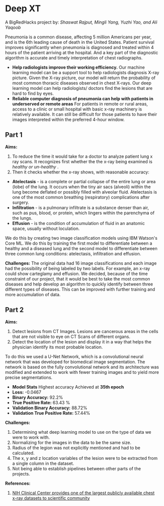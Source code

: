 # Deep XT
A BigRedHacks project by:
*Shaswat Rajput, Mingli Yang, Yuzhi Yao, and Ali Yaqoob*

Pneumonia is a common disease, affecting 5 million Americans per year, and is the 6th leading cause of death in the United States. Patient survival improves significantly when pneumonia is diagnosed and treated within 4 hours of the patient arriving at the hospital. And a key part of the diagnostic algorithm is accurate and timely interpretation of chest radiographs. 

- **Help radiologists improve their working efficiency.**
Our machine learning model can be a support tool to help radiologists diagnosis X-ray picture. Given the X-ray picture, our model will return the probability of most common thoracic diseases observed in chest X-rays. 
Our deep learning model can help radiologists/ doctors find the lesions that are hard to find by eyes.
- **Reliable computer diagnosis of pneumonia can help with patients in underserved or remote areas**
For patients in remote or rural areas, access to a clinic or small hospital with basic x-ray machinery is relatively available.
 It can still be difficult for those patients to have their images interpreted within the preferred 4-hour window. 


## Part 1

**Aims:**
1. To  reduce the time it would take for a doctor to analyze patient lung x ray scans. 
 It recognizes first whether the the x-ray being examined is _healthy or un-healthy_ . 
2. Then it checks whether the x-ray shows, with reasonable accuracy:
 + **Atelectasis** - is a complete or partial collapse of the entire lung or area (lobe) of the lung. It occurs when the tiny air sacs (alveoli) within the lung become deflated or possibly filled with alveolar fluid. Atelectasis is one of the most common breathing (respiratory) complications after surgery.
 + **Infiltration** - is a pulmonary infiltrate is a substance denser than air, such as pus, blood, or protein, which lingers within the parenchyma of the lungs.
 + **Effusion** - is the condition of accumulation of fluid in an anatomic space, usually without loculation. 
 
We do this by creating two image classification models using IBM Watson's Core ML. We do this by training the first model to differentiate between a healthy and a diseased lung and the second model to differentiate between three common lung conditions: atelectasis, infiltration and effusion. 

**Challenges:**
The original data had 16 image classifications and each image had the possibility of being labeled by two labels. For example, an x-ray could show carteglamy and effusion. We decided, because of the time constraint of our project, that it would be best to take the most common diseases and help develop an algorithm to quickly identify between three different types of diseases. This can be improved with further training and more accumulation of data. 


## Part 2

**Aims:**
1. Detect lesions from CT Images. Lesions are cancerous areas in the cells that are not visible to eye on CT Scans of different organs. 
2. Detect the location of the lesion and display it in a way that helps the physician identify its most probable location. 

To do this we used a U-Net Network, which is a convolutional neural network that was developed for biomedical image segmentation. The network is based on the fully convolutional network and its architecture was modified and extended to work with fewer training images and to yield more precise segmentations.

- **Model Stats**
Highest accuracy Achieved at **35th epoch**
- **Loss:** -0.0467
- **Binary Accuracy:** 92.2%
- **True Positive Rate:** 63.43 %
- **Validation Binary Accuracy:** 88.72%
- **Validation True Positive Rate:** 57.44%

**Challenges:**
1. Determining what deep learning model to use on the type of data we were to work with. 
2. Normalizing for the images in the data to be the same size. 
3. Radius of the legion was not explicitly mentioned and had to be calculated.
4. The x, y and z location variables of the lesion were to be extracted from a single column in the dataset.
5. Not being able to establish pipelines between other parts of the projects. 


 **References:**
 1. [NIH Clinical Center provides one of the largest publicly available chest x-ray datasets to scientific community](https://www.nih.gov/news-events/news-releases/nih-clinical-center-provides-one-largest-publicly-available-chest-x-ray-datasets-scientific-community)
